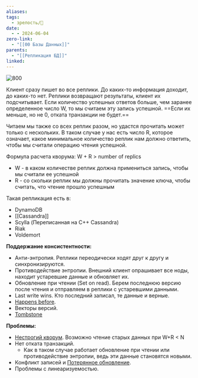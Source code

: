 ```yaml
---
aliases: 
tags:
  - зрелость/🌱
date:
  - - 2024-06-04
zero-link:
  - "[[00 Базы Данных]]"
parents:
  - "[[Репликация БД]]"
linked:
---
```

![800](Pasted%20image%2020240226135429.png)

Клиент сразу пишет во все реплики. До каких-то информация доходит, до каких-то нет. Реплики возвращают результаты, клиент их подсчитывает. Если количество успешных ответов больше, чем заранее определенное число W, то мы считаем эту запись успешной.  ==Если их меньше, но не 0, отката транзакции не будет.==

Читаем мы также со всех реплик разом, но удастся прочитать может только с нескольких. В таком случае у нас есть число R, которое означает, какое минимальное количество реплик нам должно ответить, чтобы мы считали операцию чтения успешной.

Формула расчета кворума: W + R > number of replics
- W - в каком количестве реплик должна примениться запись, чтобы мы считали ее успешной
- R - со скольки реплик мы должны прочитать значение ключа, чтобы считать, что чтение прошло успешным

Такая репликация есть в:
- DynamoDB
- [[Cassandra]]
- Scylla (Переписанная на C++ Cassandra)
- Riak
- Voldemort

**Поддержание консистентности:**
- Анти-энтропия. Реплики переодически ходят друг к другу и синхронизируются.
- Противодействие энтропии. Внешний клиент опрашивает все ноды, находит устаревшие данные и обновляет их.
- Обновление при чтении (Set on read). Берем последнюю версию после чтения и отправляем в реплики с устаревшими данными.
- Last write wins. Кто последний записал, те данные и верные.
- [Happens before](Happens%20before.md).
- Векторы версий.
- [Tombstone](Tombstone.md)

**Проблемы:**
- [Нестрогий кворум](Нестрогий%20кворум.md). Возможно чтение старых данных при W+R < N
- Нет отката транзакций.
	- Как в таком случае работает обновление при чтении или противодействие энтропии, ведь эти данные становятся новыми.
- Конфликт записей и [Потерянное обновление](Потерянное%20обновление.md).
- Проблемы с линеаризуемостью.